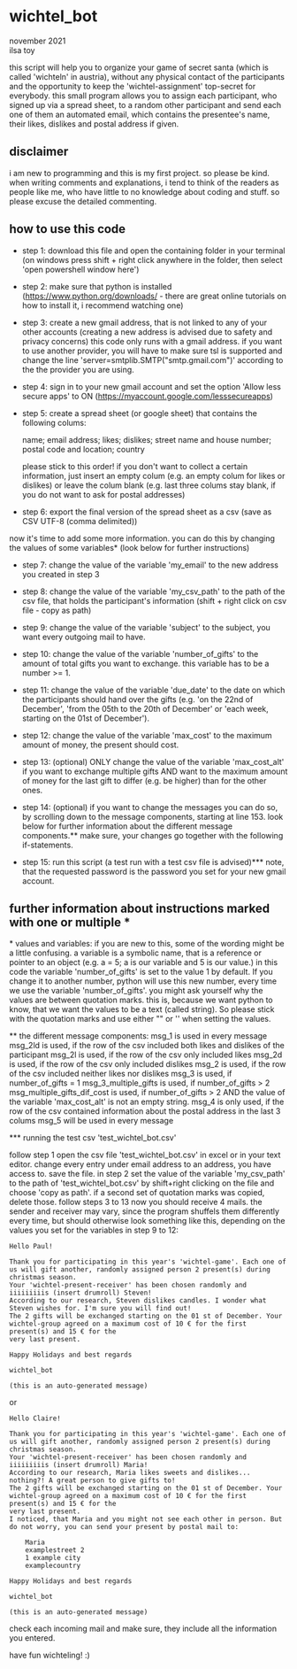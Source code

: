# wichtel_bot
november 2021\
ilsa toy

this script will help you to organize your game of secret santa (which is called 'wichteln' in austria), without any physical contact of the participants and the opportunity to keep the 'wichtel-assignment' top-secret for everybody. this small program allows you to assign each participant, who signed up via a spread sheet, to a random other participant and send each one of them an automated email, which contains the presentee's name, their likes, dislikes and postal address if given.


## disclaimer
i am new to programming and this is my first project. so please be kind.
when writing comments and explanations, i tend to think of the readers as people like me, who have little to no knowledge about coding and stuff. so please excuse the detailed commenting.

## how to use this code

* step 1: download this file and open the containing folder in your terminal (on windows press shift + right click anywhere in the folder, then select 'open powershell window here')

* step 2: make sure that python is installed (https://www.python.org/downloads/ - there are great online tutorials on how to install it, i recommend watching one)

* step 3: create a new gmail address, that is not linked to any of your other accounts (creating a new address is advised due to safety and privacy concerns) this code only runs with a gmail address. if you want to use another provider, you will have to make sure tsl is supported and change the line 'server=smtplib.SMTP("smtp.gmail.com")' according to the the provider you are using.

* step 4: sign in to your new gmail account and set the option 'Allow less secure apps' to ON (https://myaccount.google.com/lesssecureapps)

* step 5: create a spread sheet (or google sheet) that contains the following colums:

	name; email address; likes; dislikes; street name and house number; postal code and location; country

	please stick to this order! if you don't want to collect a certain information, just insert an empty colum (e.g. an empty colum for likes or dislikes) or 	leave the colum blank (e.g. last three colums stay blank, if you do not want to ask for postal addresses) 

* step 6: export the final version of the spread sheet as a csv (save as CSV UTF-8 (comma delimited))

now it's time to add some more information. you can do this by changing the values of some variables* (look below for further
instructions)

* step 7: change the value of the variable 'my_email' to the new address you created in step 3

* step 8: change the value of the variable 'my_csv_path' to the path of the csv file, that holds the participant's information (shift + right click on csv file - copy as path)

* step 9: change the value of the variable 'subject' to the subject, you want every outgoing mail to have.

* step 10: change the value of the variable 'number_of_gifts' to the amount of total gifts you want to exchange. this variable has to be a number >= 1.

* step 11: change the value of the variable 'due_date' to the date on which the participants should hand over the gifts (e.g. 'on the 22nd of December', 'from the 05th to the 20th of December' or 'each week, starting on the 01st of December').

* step 12: change the value of the variable 'max_cost' to the maximum amount of money, the present should cost.

* step 13: (optional) ONLY change the value of the variable 'max_cost_alt' if you want to exchange multiple gifts AND want to the maximum amount of money for the last gift to differ (e.g. be higher) than for the other ones.

* step 14: (optional) if you want to change the messages you can do so, by scrolling down to the message components, starting at line 153. look below for further information about the different message components.** make sure, your changes go together with the following if-statements.

* step 15: run this script (a test run with a test csv file is advised)***
	note, that the requested password is the password you set for your new gmail account.


## further information about instructions marked with one or multiple *

\* values and variables:
if you are new to this, some of the wording might be a little confusing. a variable is a symbolic name, that is a reference or pointer to an object (e.g. a = 5; a is our variable and 5 is our value.)
in this code the variable 'number_of_gifts' is set to the value 1 by default. If you change it to another number, python will use this new number, every time we use the variable 'number_of_gifts'.
you might ask yourself why the values are between quotation marks. this is, because we want python to know, that we want the values to be a text (called string). So please stick with the quotation marks and use either "" or '' when setting the values.

\** the different message components:
msg_1				is used in every message
msg_2ld			is used, if the row of the csv included both likes and dislikes of the participant
msg_2l			is used, if the row of the csv only included likes
msg_2d			is used, if the row of the csv only included dislikes
msg_2				is used, if the row of the csv included neither likes nor dislikes
msg_3				is used, if number_of_gifts = 1
msg_3_multiple_gifts		is used, if number_of_gifts > 2
msg_multiple_gifts_dif_cost	is used, if number_of_gifts > 2 AND the value of the variable 'max_cost_alt' is not an empty string.
msg_4				is only used, if the row of the csv contained information about the postal address in the last 3 colums
msg_5				will be used in every message

\*** running the test csv 'test_wichtel_bot.csv'

follow step 1
open the csv file 'test_wichtel_bot.csv' in excel or in your text editor. change every entry under email address to an address, you
have access to. save the file. 
in step 2 set the value of the variable 'my_csv_path' to the path of 'test_wichtel_bot.csv' by shift+right clicking on the file
and choose 'copy as path'. if a second set of quotation marks was copied, delete those.
follow steps 3 to 13
now you should receive 4 mails. the sender and receiver may vary, since the program shuffels them differently every time, but should otherwise
look something like this, depending on the values you set for the variables in step 9 to 12:

	Hello Paul!

	Thank you for participating in this year's 'wichtel-game'. Each one of us will gift another, randomly assigned person 2 present(s) during christmas season.
	Your 'wichtel-present-receiver' has been chosen randomly and iiiiiiiiis (insert drumroll) Steven!
	According to our research, Steven dislikes candles. I wonder what Steven wishes for. I'm sure you will find out!
	The 2 gifts will be exchanged starting on the 01 st of December. Your wichtel-group agreed on a maximum cost of 10 € for the first present(s) and 15 € for the
	very last present.

	Happy Holidays and best regards

	wichtel_bot

	(this is an auto-generated message)

or

	Hello Claire!
	
	Thank you for participating in this year's 'wichtel-game'. Each one of us will gift another, randomly assigned person 2 present(s) during christmas season.
	Your 'wichtel-present-receiver' has been chosen randomly and iiiiiiiiis (insert drumroll) Maria!
	According to our research, Maria likes sweets and dislikes... nothing?! A great person to give gifts to!
	The 2 gifts will be exchanged starting on the 01 st of December. Your wichtel-group agreed on a maximum cost of 10 € for the first present(s) and 15 € for the
	very last present.
	I noticed, that Maria and you might not see each other in person. But do not worry, you can send your present by postal mail to:
       
	    Maria
	    examplestreet 2
	    1 example city
	    examplecountry

	Happy Holidays and best regards
	
	wichtel_bot
	
	(this is an auto-generated message)

check each incoming mail and make sure, they include all the information you entered.

have fun wichteling! :)
